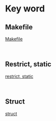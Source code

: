 # Key word

## Makefile

<a href="https://liltdevs.tistory.com/67">Makefile</a>

<br>

## Restrict, static

<a href="https://liltdevs.tistory.com/68">restrict, static</a>

<br>

## Struct

<a href="https://liltdevs.tistory.com/69">struct</a>
